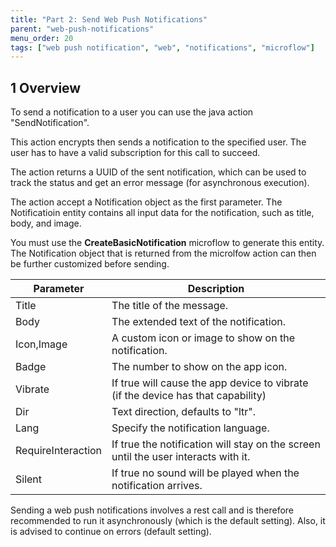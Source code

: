 ```yaml
---
title: "Part 2: Send Web Push Notifications"
parent: "web-push-notifications"
menu_order: 20
tags: ["web push notification", "web", "notifications", "microflow"]
---
```


## 1 Overview

To send a notification to a user you can use the java action "SendNotification".

This action encrypts then sends a notification to the specified user. The user has to have a valid subscription for this call to succeed.

The action returns a UUID of the sent notification, which can be used to track the status and get an error message (for asynchronous execution).

The action accept a Notification object as the first parameter. The Notificatioin entity contains all input data for the notification, such as title, body, and image.

You must use the **CreateBasicNotification** microflow to generate this entity. The Notification object that is returned from the microlfow action can then be further customized before sending.

| Parameter | Description |
| --- | --- |
| Title | The title of the message. |
| Body | The extended text of the notification. |
| Icon,Image | A custom icon or image to show on the notification. |
| Badge | The number to show on the app icon. |
| Vibrate | If true will cause the app device to vibrate (if the device has that capability) |
| Dir | Text direction, defaults to "ltr". |
| Lang | Specify the notification language. |
| RequireInteraction | If true the notification will stay on the screen until the user interacts with it. |
| Silent | If true no sound will be played when the notification arrives. |

Sending a web push notifications involves a rest call and is therefore recommended to run it asynchronously (which is the default setting). Also, it is advised to continue on errors (default setting).
